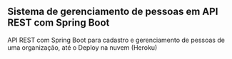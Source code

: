 <h2>Sistema de gerenciamento de pessoas em API REST com Spring Boot</h2>

API REST com Spring Boot para cadastro e gerenciamento de pessoas de uma organização, até o Deploy na nuvem (Heroku)

